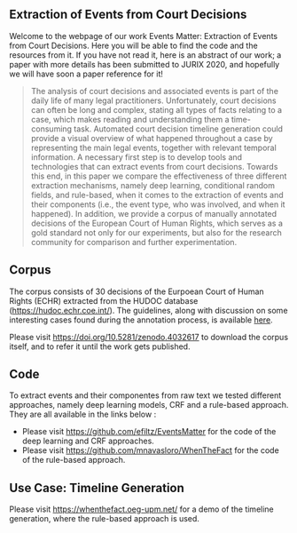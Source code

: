 ## Extraction of Events from Court Decisions

Welcome to the webpage of our work Events Matter: Extraction of Events from Court Decisions. Here you will be able to find the code and the resources from it. If you have not read it, here is an abstract of our work; a paper with more details has been submitted to JURIX 2020, and hopefully we will have soon a paper reference for it!

> The analysis of court decisions and associated events is part of the daily life of many legal practitioners. Unfortunately, court decisions can often be long and complex, stating all types of facts relating to a case, which makes reading and understanding them a time-consuming task. Automated court decision timeline generation could provide a visual overview of what happened throughout a case by representing the main legal events, together with relevant temporal information. A necessary first step is to develop tools and technologies that can extract events from court decisions. Towards this end, in this paper we compare the effectiveness of three different extraction mechanisms, namely deep learning, conditional random fields, and rule-based, when it comes to the extraction of events and their components (i.e., the event type, who was involved, and when it happened). In addition, we provide a corpus of manually annotated decisions of the European Court of Human Rights, which serves as a gold standard not only for our experiments, but also for the research community for comparison and further experimentation.


## Corpus

The corpus consists of 30 decisions of the Eurpoean Court of Human Rights (ECHR) extracted from the HUDOC database (https://hudoc.echr.coe.int/). The guidelines, along with discussion on some interesting cases found during the annotation process, is available [here](url).

Please visit https://doi.org/10.5281/zenodo.4032617 to download the corpus itself, and to refer it until the work gets published.

## Code
To extract events and their componentes from raw text we tested different approaches, namely deep learning models, CRF and a rule-based approach. They are all available in the links below :

- Please visit https://github.com/efiltz/EventsMatter for the code of the deep learning and CRF approaches.
- Please visit https://github.com/mnavasloro/WhenTheFact for the code of the rule-based approach.

## Use Case: Timeline Generation

Please visit https://whenthefact.oeg-upm.net/ for a demo of the timeline generation, where the rule-based approach is used.

